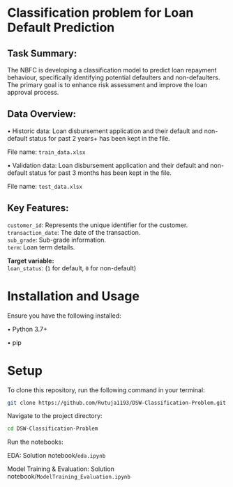 # Classification problem for Loan Default Prediction
## Task Summary: 

The NBFC is developing a classification model to predict loan repayment behaviour, 
specifically identifying potential defaulters and non-defaulters. The primary goal is to 
enhance risk assessment and improve the loan approval process. 

## Data Overview: 

• Historic data: Loan disbursement application and their default and non-default 
status for past 2 years+ has been kept in the file. 

File name: `train_data.xlsx `

• Validation data: Loan disbursement application and their default and non-default 
status for past 3 months has been kept in the file. 

File name: `test_data.xlsx` 

## Key Features:

`customer_id`: Represents the unique identifier for the customer.  
`transaction_date`: The date of the transaction.  
`sub_grade`: Sub-grade information.  
`term`: Loan term details.  

**Target variable:**  
`loan_status`: (`1` for default, `0` for non-default)


# Installation and Usage
Ensure you have the following installed:

• Python 3.7+

• pip

# Setup
To clone this repository, run the following command in your terminal:

```bash
git clone https://github.com/Rutuja1193/DSW-Classification-Problem.git
```

Navigate to the project directory:
```bash
cd DSW-Classification-Problem
```
Run the notebooks:

EDA: Solution notebook/`eda.ipynb`

Model Training & Evaluation: Solution notebook/`ModelTraining_Evaluation.ipynb`
